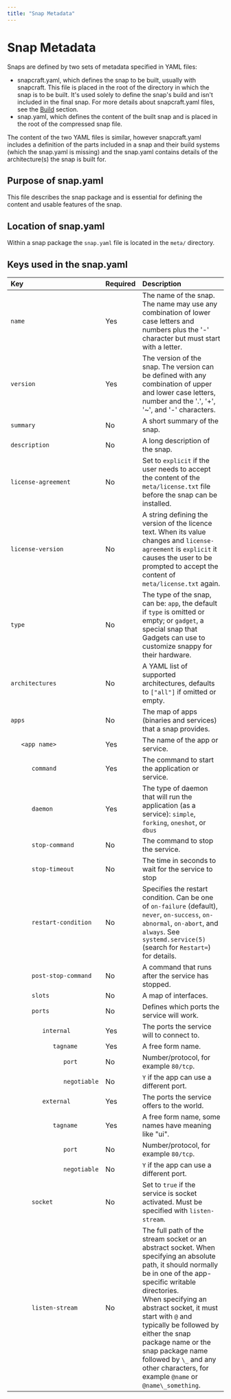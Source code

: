 ```yaml
---
title: "Snap Metadata"
---
```



# Snap Metadata

Snaps are defined by two sets of metadata specified in YAML files:

- snapcraft.yaml, which defines the snap to be built, usually with snapcraft. This file is placed in the root of the directory in which the snap is to be built. It's used solely to define the snap's build and isn't included in the final snap. For more details about snapcraft.yaml files, see the [Build](/docs/build) section.
- snap.yaml, which defines the content of the built snap and is placed in the root of the compressed snap file.

The content of the two YAML files is similar, however snapcraft.yaml includes a definition of the parts included in a snap and their build systems (which the snap.yaml is missing) and the snap.yaml contains details of the architecture(s) the snap is built for.

## Purpose of snap.yaml

This file describes the snap package and is essential for defining the content and usable features of the snap. 

## Location of snap.yaml
Within a snap package the `snap.yaml` file is located in the `meta/` directory.

## Keys used in the snap.yaml 

Key | Required | Description 
:---- | ---- | :---- 
<code>name</code> | Yes | The name of the snap. The name may use any combination of lower case letters and numbers plus the '-' character but must start with a letter.
<code>version</code> | Yes | The version of the snap. The version can be defined with any combination of upper and lower case letters, number and the '.', '+', '~', and '-' characters.
<code>summary</code> | No | A short summary of the snap.
<code>description</code> | No | A long description of the snap.
<code>license-agreement</code> | No | Set to `explicit` if the user needs to accept the content of the `meta/license.txt` file before the snap can be installed.
<code>license-version</code> | No | A string defining the version of the licence text. When its value changes and `license-agreement` is `explicit` it causes the user to be prompted to accept the content of `meta/license.txt` again.
<code>type</code> | No |  The type of the snap, can be:  `app`, the default if `type` is omitted or empty; or `gadget`, a special snap that Gadgets can use to customize snappy for their hardware.
<code>architectures</code> | No | A YAML list of supported architectures,  defaults to  `["all"]` if omitted or empty.
<code>apps</code> | No | The map of apps (binaries and services) that a snap provides.
<code>&nbsp;&nbsp;&nbsp;&lt;app name></code> | Yes | The name of the app or service.
<code>&nbsp;&nbsp;&nbsp;&nbsp;&nbsp;&nbsp;command</code> | Yes |The command to start the application or service.
<code>&nbsp;&nbsp;&nbsp;&nbsp;&nbsp;&nbsp;daemon</code>| Yes | The type of daemon that will run the application (as a service): `simple`, `forking`, `oneshot`, or `dbus`
<code>&nbsp;&nbsp;&nbsp;&nbsp;&nbsp;&nbsp;stop-command</code> | No |  The command to stop the service.
<code>&nbsp;&nbsp;&nbsp;&nbsp;&nbsp;&nbsp;stop-timeout</code> | No |  The time in seconds to wait for the service to stop
<code>&nbsp;&nbsp;&nbsp;&nbsp;&nbsp;&nbsp;restart-condition</code> | No |  Specifies the restart       condition. Can be one of `on-failure` (default), `never`, `on-success`,       `on-abnormal`, `on-abort`,  and `always`. See `systemd.service(5)` (search for `Restart=`) for details.
<code>&nbsp;&nbsp;&nbsp;&nbsp;&nbsp;&nbsp;post-stop-command</code> | No |  A command that runs after the service has stopped.
<code>&nbsp;&nbsp;&nbsp;&nbsp;&nbsp;&nbsp;slots</code> | No | A map of interfaces.
<code>&nbsp;&nbsp;&nbsp;&nbsp;&nbsp;&nbsp;ports</code> | No |  Defines which ports the service will work.
<code>&nbsp;&nbsp;&nbsp;&nbsp;&nbsp;&nbsp;&nbsp;&nbsp;&nbsp;internal</code> | Yes | The ports the service will to connect to.
<code>&nbsp;&nbsp;&nbsp;&nbsp;&nbsp;&nbsp;&nbsp;&nbsp;&nbsp;&nbsp;&nbsp;&nbsp;tagname</code> | Yes | A free form name.
<code>&nbsp;&nbsp;&nbsp;&nbsp;&nbsp;&nbsp;&nbsp;&nbsp;&nbsp;&nbsp;&nbsp;&nbsp;&nbsp;&nbsp;&nbsp;port</code> | No |  Number/protocol, for example `80/tcp`.
<code>&nbsp;&nbsp;&nbsp;&nbsp;&nbsp;&nbsp;&nbsp;&nbsp;&nbsp;&nbsp;&nbsp;&nbsp;&nbsp;&nbsp;&nbsp;negotiable</code> | No |  `Y` if the app can use a different port.
<code>&nbsp;&nbsp;&nbsp;&nbsp;&nbsp;&nbsp;&nbsp;&nbsp;&nbsp;external</code> | Yes | The ports the service offers to the world.
<code>&nbsp;&nbsp;&nbsp;&nbsp;&nbsp;&nbsp;&nbsp;&nbsp;&nbsp;&nbsp;&nbsp;&nbsp;tagname</code> | Yes | A free form name, some names have meaning like "ui".
<code>&nbsp;&nbsp;&nbsp;&nbsp;&nbsp;&nbsp;&nbsp;&nbsp;&nbsp;&nbsp;&nbsp;&nbsp;&nbsp;&nbsp;&nbsp;port</code> | No |  Number/protocol, for example `80/tcp`.
<code>&nbsp;&nbsp;&nbsp;&nbsp;&nbsp;&nbsp;&nbsp;&nbsp;&nbsp;&nbsp;&nbsp;&nbsp;&nbsp;&nbsp;&nbsp;negotiable</code> | No |  `Y` if the app can use a different port.
<code>&nbsp;&nbsp;&nbsp;&nbsp;&nbsp;&nbsp;socket</code> | No |  Set to `true` if the service is socket activated. Must be specified with `listen-stream`.
<code>&nbsp;&nbsp;&nbsp;&nbsp;&nbsp;&nbsp;listen-stream</code> | No |  The full path of the stream socket or an abstract socket. When specifying an absolute path, it should normally be in one of the app-specific writable directories. <br />When specifying an abstract socket, it must start with `@` and typically be followed by either the snap package name or the snap package name followed by `\_` and any other characters, for example  `@name` or `@name\_something`.
